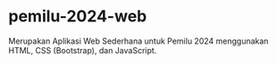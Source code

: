# pemilu-2024-web
Merupakan Aplikasi Web Sederhana untuk Pemilu 2024 menggunakan HTML, CSS (Bootstrap), dan JavaScript.
